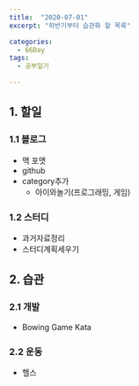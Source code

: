 ```yaml
---
title:  "2020-07-01"
excerpt: "하반기부터 습관화 할 목록"

categories:
  - 66Day
tags:
  - 공부일기

---
```


## 1. 할일
### 1.1 블로그
- 맥 포맷
- github
- category추가
	- 아이와놀기(프로그래밍, 게임)

### 1.2 스터디
- 과거자료정리
- 스터디계획세우기

## 2. 습관
### 2.1 개발
- Bowing Game Kata

### 2.2 운동
- 헬스


